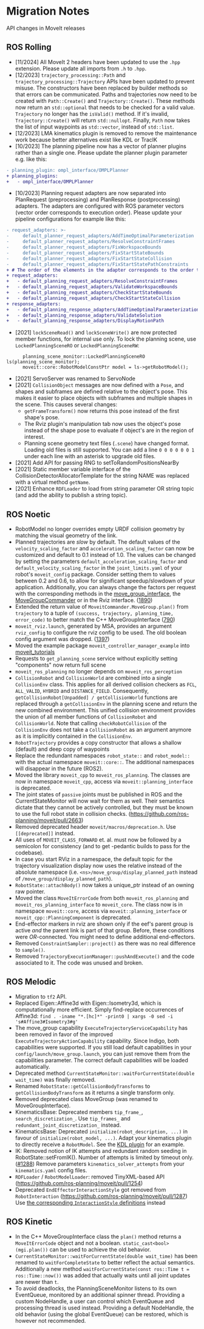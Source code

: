 # Migration Notes

API changes in MoveIt releases

## ROS Rolling
- [11/2024] All MoveIt 2 headers have been updated to use the `.hpp` extension. Please update all imports from `.h` to `.hpp`.
- [12/2023] `trajectory_processing::Path` and `trajectory_processing::Trajectory` APIs have been updated to prevent misuse.
The constructors have been replaced by builder methods so that errors can be communicated. Paths and trajectories now need to be created with `Path::Create()` and `Trajectory::Create()`. These methods now return an `std::optional` that needs to be checked for a valid value. `Trajectory` no longer has the `isValid()` method. If it's invalid, `Trajectory::Create()` will return `std::nullopt`. Finally, `Path` now takes the list of input waypoints as `std::vector`, instead of `std::list`.
- [12/2023] LMA kinematics plugin is removed to remove the maintenance work because better alternatives exist like KDL or TracIK
- [10/2023] The planning pipeline now has a vector of planner plugins rather than a single one. Please update the planner plugin parameter e.g. like this:
```diff
- planning_plugin: ompl_interface/OMPLPlanner
+ planning_plugins:
+   - ompl_interface/OMPLPlanner
```
- [10/2023] Planning request adapters are now separated into PlanRequest (preprocessing) and PlanResponse (postprocessing) adapters. The adapters are configured with ROS parameter vectors (vector order corresponds to execution order). Please update your pipeline configurations for example like this:
```diff
- request_adapters: >-
-     default_planner_request_adapters/AddTimeOptimalParameterization
-     default_planner_request_adapters/ResolveConstraintFrames
-     default_planner_request_adapters/FixWorkspaceBounds
-     default_planner_request_adapters/FixStartStateBounds
-     default_planner_request_adapters/FixStartStateCollision
-     default_planner_request_adapters/FixStartStatePathConstraints
+ # The order of the elements in the adapter corresponds to the order they are processed by the motion planning pipeline.
+ request_adapters:
+   - default_planning_request_adapters/ResolveConstraintFrames
+   - default_planning_request_adapters/ValidateWorkspaceBounds
+   - default_planning_request_adapters/CheckStartStateBounds
+   - default_planning_request_adapters/CheckStartStateCollision
+ response_adapters:
+   - default_planning_response_adapters/AddTimeOptimalParameterization
+   - default_planning_response_adapters/ValidateSolution
+   - default_planning_response_adapters/DisplayMotionPath
```
- [2021] `lockSceneRead()` and `lockSceneWrite()` are now protected member functions, for internal use only. To lock the planning scene, use ``LockedPlanningSceneRO`` or ``LockedPlanningSceneRW``:
```
      planning_scene_monitor::LockedPlanningSceneRO ls(planning_scene_monitor);
      moveit::core::RobotModelConstPtr model = ls->getRobotModel();
```
- [2021] ServoServer was renamed to ServoNode
- [2021] `CollisionObject` messages are now defined with a `Pose`, and shapes and subframes are defined relative to the object's pose. This makes it easier to place objects with subframes and multiple shapes in the scene. This causes several changes:
    - `getFrameTransform()` now returns this pose instead of the first shape's pose.
    - The Rviz plugin's manipulation tab now uses the object's pose instead of the shape pose to evaluate if object's are in the region of interest.
    - Planning scene geometry text files (`.scene`) have changed format. Loading old files is still supported. You can add a line `0 0 0 0 0 0 1` under each line with an asterisk to upgrade old files.
- [2021] Add API for passing RNG to setToRandomPositionsNearBy
- [2021] Static member variable interface of the CollisionDetectorAllocatorTemplate for the string NAME was replaced with a virtual method `getName`.
- [2021] Enhance `RDFLoader` to load from string parameter OR string topic (and add the ability to publish a string topic).

## ROS Noetic
- RobotModel no longer overrides empty URDF collision geometry by matching the visual geometry of the link.
- Planned trajectories are *slow* by default.
  The default values of the `velocity_scaling_factor` and `acceleration_scaling_factor` can now be customized and default to 0.1 instead of 1.0.
  The values can be changed by setting the parameters `default_acceleration_scaling_factor` and `default_velocity_scaling_factor` in the `joint_limits.yaml` of your robot's `moveit_config` package.
  Consider setting them to values between 0.2 and 0.6, to allow for significant speedup/slowdown of your application.
  Additionally, you can always change the factors per request with the corresponding methods in the [move_group_interface](http://docs.ros.org/melodic/api/moveit_ros_planning_interface/html/classmoveit_1_1planning__interface_1_1MoveGroupInterface.html#a3e2bd2edccca8aa49a6bec9d039d5bf3), the [MoveGroupCommander](http://docs.ros.org/melodic/api/moveit_commander/html/classmoveit__commander_1_1move__group_1_1MoveGroupCommander.html#a7706effa66a0847496de477cf219a562) or in the Rviz interface. ([1890](https://github.com/ros-planning/moveit/pull/1890))
- Extended the return value of `MoveitCommander.MoveGroup.plan()` from `trajectory` to a tuple of `(success, trajectory, planning_time, error_code)` to better match the C++ MoveGroupInterface ([790](https://github.com/ros-planning/moveit/pull/790/))
- `moveit_rviz.launch`, generated by MSA, provides an argument `rviz_config` to configure the rviz config to be used. The old boolean config argument was dropped. ([1397](https://github.com/ros-planning/moveit/pull/1397))
- Moved the example package `moveit_controller_manager_example` into [moveit_tutorials](https://github.com/ros-planning/moveit_tutorials)
- Requests to `get_planning_scene` service without explicitly setting "components" now return full scene
- `moveit_ros_planning` no longer depends on `moveit_ros_perception`
- `CollisionRobot` and `CollisionWorld` are combined into a single `CollisionEnv` class. This applies for all derived collision checkers as `FCL`, `ALL_VALID`, `HYBRID` and `DISTANCE_FIELD`. Consequently, `getCollisionRobot[Unpadded] / getCollisionWorld` functions are replaced through a `getCollisionEnv` in the planning scene and return the new combined environment. This unified collision environment provides the union of all member functions of `CollisionRobot` and `CollisionWorld`. Note that calling `checkRobotCollision` of the `CollisionEnv` does not take a `CollisionRobot` as an argument anymore as it is implicitly contained in the `CollisionEnv`.
- `RobotTrajectory` provides a copy constructor that allows a shallow (default) and deep copy of waypoints
- Replace the redundant namespaces `robot_state::` and `robot_model::` with the actual namespace `moveit::core::`. The additional namespaces will disappear in the future (ROS2).
- Moved the library `moveit_cpp` to `moveit_ros_planning`. The classes are now in namespace `moveit_cpp`, access via `moveit::planning_interface` is deprecated.
- The joint states of `passive` joints must be published in ROS and the CurrentStateMonitor will now wait for them as well. Their semantics dictate that they cannot be actively controlled, but they must be known to use the full robot state in collision checks. (https://github.com/ros-planning/moveit/pull/2663)
- Removed deprecated header `moveit/macros/deprecation.h`. Use `[[deprecated]]` instead.
- All uses of `MOVEIT_CLASS_FORWARD` et. al. must now be followed by a semicolon for consistency (and to get -pedantic builds to pass for the codebase).
- In case you start RViz in a namespace, the default topic for the trajectory visualization display now uses the relative instead of the absolute namespace (i.e. `<ns>/move_group/display_planned_path` instead of `/move_group/display_planned_path`).
- `RobotState::attachBody()` now takes a unique_ptr instead of an owning raw pointer.
- Moved the class `MoveItErrorCode` from both `moveit_ros_planning` and `moveit_ros_planning_interface` to `moveit_core`. The class now is in namespace `moveit::core`, access via `moveit::planning_interface` or `moveit_cpp::PlanningComponent` is deprecated.
- End-effector markers in rviz are shown only if the eef's parent group is active _and_ the parent link is part of that group. Before, these conditions were _OR_-connected.
  You might need to define additional end-effectors.
- Removed `ConstraintSampler::project()` as there was no real difference to `sample()`.
- Removed `TrajectoryExecutionManager::pushAndExecute()` and the code associated to it. The code was unused and broken.

## ROS Melodic

- Migration to ``tf2`` API.
- Replaced Eigen::Affine3d with Eigen::Isometry3d, which is computationally more efficient.
  Simply find-replace occurrences of Affine3d:
  ``find . -iname "*.[hc]*" -print0 | xargs -0 sed -i 's#Affine3#Isometry3#g'``
- The move_group capability ``ExecuteTrajectoryServiceCapability`` has been removed in favor of the improved ``ExecuteTrajectoryActionCapability`` capability. Since Indigo, both capabilities were supported. If you still load default capabilities in your ``config/launch/move_group.launch``, you can just remove them from the capabilities parameter. The correct default capabilities will be loaded automatically.
- Deprecated method ``CurrentStateMonitor::waitForCurrentState(double wait_time)`` was finally removed.
- Renamed ``RobotState::getCollisionBodyTransforms`` to ``getCollisionBodyTransform`` as it returns a single transform only.
- Removed deprecated class MoveGroup (was renamed to MoveGroupInterface).
- KinematicsBase: Deprecated members `tip_frame_`, `search_discretization_`.
  Use `tip_frames_` and `redundant_joint_discretization_` instead.
- KinematicsBase: Deprecated `initialize(robot_description, ...)` in favour of `initialize(robot_model, ...)`.
  Adapt your kinematics plugin to directly receive a `RobotModel`. See the [KDL plugin](https://github.com/ros-planning/moveit/tree/melodic-devel/moveit_kinematics/kdl_kinematics_plugin) for an example.
- IK: Removed notion of IK attempts and redundant random seeding in RobotState::setFromIK(). Number of attempts is limited by timeout only. ([#1288](https://github.com/ros-planning/moveit/pull/1288))
  Remove parameters `kinematics_solver_attempts` from your `kinematics.yaml` config files.
- ``RDFLoader`` / ``RobotModelLoader``: removed TinyXML-based API (https://github.com/ros-planning/moveit/pull/1254)
- Deprecated `EndEffectorInteractionStyle` got removed from `RobotInteraction` (https://github.com/ros-planning/moveit/pull/1287)
  Use [the corresponding `InteractionStyle` definitions](https://github.com/ros-planning/moveit/pull/1287/files#diff-24e57a8ea7f2f2d8a63cfc31580d09ddL240) instead

## ROS Kinetic

- In the C++ MoveGroupInterface class the ``plan()`` method returns a ``MoveItErrorCode`` object and not a boolean.
  `static_cast<bool>(mgi.plan())` can be used to achieve the old behavior.
- ``CurrentStateMonitor::waitForCurrentState(double wait_time)`` has been renamed to ``waitForCompleteState`` to better reflect the actual semantics. Additionally a new method ``waitForCurrentState(const ros::Time t = ros::Time::now())`` was added that actually waits until all joint updates are newer than ``t``.
- To avoid deadlocks, the PlanningSceneMonitor listens to its own EventQueue, monitored by an additional spinner thread.
  Providing a custom NodeHandle, a user can control which EventQueue and processing thread is used instead.
  Providing a default NodeHandle, the old behavior (using the global EventQueue) can be restored, which is however not recommended.

